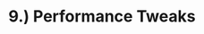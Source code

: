 ---
layout: default
title: 9.) Performance Tweaks
has_toc: true
parent: Install Guide
nav_order: 9
description: How to Tweak Performance
---